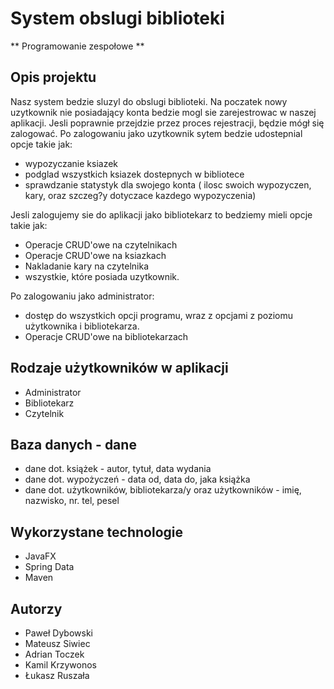 # System obslugi biblioteki
** Programowanie zespołowe **


## Opis projektu  

Nasz system bedzie sluzyl do obslugi biblioteki. 
Na poczatek nowy uzytkownik nie posiadający konta bedzie mogl sie zarejestrowac w naszej aplikacji. Jesli poprawnie przejdzie przez proces rejestracji, będzie mógł się zalogować. Po zalogowaniu jako uzytkownik sytem bedzie udostepnial opcje takie jak:
- wypozyczanie ksiazek
- podglad wszystkich ksiazek dostepnych w bibliotece
- sprawdzanie statystyk dla swojego konta ( ilosc swoich wypozyczen, kary, oraz szczeg?y dotyczace kazdego wypozyczenia)

Jesli zalogujemy sie do aplikacji jako bibliotekarz to bedziemy mieli opcje takie jak: 
- Operacje CRUD'owe na czytelnikach
- Operacje CRUD'owe na ksiazkach
- Nakladanie kary na czytelnika
- wszystkie, które posiada uzytkownik.

Po zalogowaniu jako administrator:
- dostęp do wszystkich opcji programu, wraz z opcjami z poziomu użytkownika i bibliotekarza.
- Operacje CRUD'owe na bibliotekarzach

## Rodzaje użytkowników w aplikacji
* Administrator 
* Bibliotekarz
* Czytelnik

## Baza danych - dane
* dane dot. książek - autor, tytuł, data wydania
* dane dot. wypożyczeń - data od, data do, jaka książka
* dane dot. użytkowników, bibliotekarza/y oraz użytkowników - imię, nazwisko, nr. tel, pesel

## Wykorzystane technologie
* JavaFX
* Spring Data
* Maven


## Autorzy
* Paweł Dybowski
* Mateusz Siwiec
* Adrian Toczek
* Kamil Krzywonos
* Łukasz Ruszała